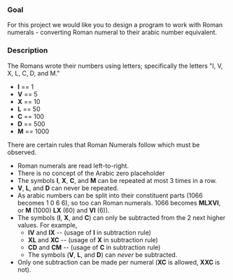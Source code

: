 ### Goal
For this project we would like you to design a program to work with Roman numerals - converting Roman numeral to their arabic number equivalent.

### Description
The Romans wrote their numbers using letters; specifically the letters "I, V, X, L, C, D, and M." 
* **I** == 1
* **V** == 5
* **X** == 10
* **L** == 50
* **C** == 100
* **D** == 500
* **M** == 1000

There are certain rules that Roman Numerals follow which must be observed.

* Roman numerals are read left-to-right.
* There is no concept of the Arabic zero placeholder
* The symbols **I**, **X**, **C**, and **M** can be repeated at most 3 times in a row. 
* **V**, **L**, and **D** can never be repeated.
* As arabic numbers can be split into their constituent parts (1066 becomes 1 0 6 6), so too can Roman numerals.  1066 becomes **MLXVI**, or **M** (1000) **LX** (60) and **VI** (6)).
* The symbols (**I**, **X**, and **C**) can only be subtracted from the 2 next higher values.  For example,
  * **IV** and **IX** -- (usage of **I** in subtraction rule)
  * **XL** and **XC** -- (usage of **X** in subtraction rule)
  * **CD** and **CM** -- (usage of **C** in subtraction rule)
  * The symbols (**V**, **L**, and **D**) can *never* be subtracted.
* Only one subtraction can be made per numeral (**XC** is allowed, **XXC** is not).
